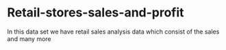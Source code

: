 # Retail-stores-sales-and-profit
In this data set we have retail sales analysis data which consist of the sales and many more
